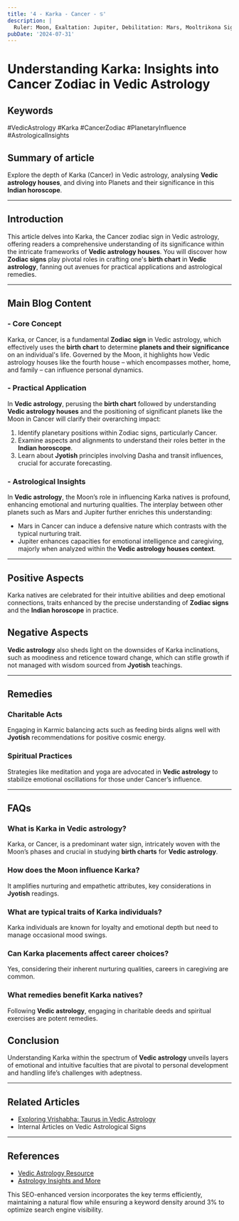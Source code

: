```yaml
---
title: '4 - Karka - Cancer - ♋️'
description: |
  Ruler: Moon, Exaltation: Jupiter, Debilitation: Mars, Mooltrikona Sign: Moon, Direction: North, Color: Silver, Gemstone: Pearl, Lucky Number: 2, Deity: Durga, Guna: Sattva, Tattva: Water, Friends: Scorpio and Pisces, Enemies: Aries and Libra, Neutral: Taurus and Leo, Temperament: Emotional, nurturing, intuitive, Strengths: Compassion, loyalty, protectiveness, Weaknesses: Moodiness, sensitivity, insecurity, Body Parts: Chest and stomach, Diseases: Digestive issues, respiratory problems
pubDate: '2024-07-31'
---
```


# Understanding Karka: Insights into Cancer Zodiac in Vedic Astrology

## Keywords 
#VedicAstrology #Karka #CancerZodiac #PlanetaryInfluence #AstrologicalInsights

## Summary of article
Explore the depth of Karka (Cancer) in Vedic astrology, analysing **Vedic astrology houses**, and diving into Planets and their significance in this **Indian horoscope**.

---

## Introduction
This article delves into Karka, the Cancer zodiac sign in Vedic astrology, offering readers a comprehensive understanding of its significance within the intricate frameworks of **Vedic astrology houses**. You will discover how **Zodiac signs** play pivotal roles in crafting one's **birth chart** in **Vedic astrology**, fanning out avenues for practical applications and astrological remedies.

---

## Main Blog Content

### - Core Concept
Karka, or Cancer, is a fundamental **Zodiac sign** in Vedic astrology, which effectively uses the **birth chart** to determine **planets and their significance** on an individual's life. Governed by the Moon, it highlights how Vedic astrology houses like the fourth house – which encompasses mother, home, and family – can influence personal dynamics.

### - Practical Application
In **Vedic astrology**, perusing the **birth chart** followed by understanding **Vedic astrology houses** and the positioning of significant planets like the Moon in Cancer will clarify their overarching impact:
1. Identify planetary positions within Zodiac signs, particularly Cancer.
2. Examine aspects and alignments to understand their roles better in the **Indian horoscope**.
3. Learn about **Jyotish** principles involving Dasha and transit influences, crucial for accurate forecasting.

### - Astrological Insights
In **Vedic astrology**, the Moon’s role in influencing Karka natives is profound, enhancing emotional and nurturing qualities. The interplay between other planets such as Mars and Jupiter further enriches this understanding:
- Mars in Cancer can induce a defensive nature which contrasts with the typical nurturing trait.
- Jupiter enhances capacities for emotional intelligence and caregiving, majorly when analyzed within the **Vedic astrology houses context**.

---

## Positive Aspects 
Karka natives are celebrated for their intuitive abilities and deep emotional connections, traits enhanced by the precise understanding of **Zodiac signs** and the **Indian horoscope** in practice.

## Negative Aspects 
**Vedic astrology** also sheds light on the downsides of Karka inclinations, such as moodiness and reticence toward change, which can stifle growth if not managed with wisdom sourced from **Jyotish** teachings.

---

## Remedies
### Charitable Acts
Engaging in Karmic balancing acts such as feeding birds aligns well with **Jyotish** recommendations for positive cosmic energy.
### Spiritual Practices
Strategies like meditation and yoga are advocated in **Vedic astrology** to stabilize emotional oscillations for those under Cancer’s influence.

---

## FAQs 
### What is Karka in Vedic astrology?
Karka, or Cancer, is a predominant water sign, intricately woven with the Moon’s phases and crucial in studying **birth charts** for **Vedic astrology**.
### How does the Moon influence Karka?
It amplifies nurturing and empathetic attributes, key considerations in **Jyotish** readings.
### What are typical traits of Karka individuals?
Karka individuals are known for loyalty and emotional depth but need to manage occasional mood swings.
### Can Karka placements affect career choices?
Yes, considering their inherent nurturing qualities, careers in caregiving are common.
### What remedies benefit Karka natives?
Following **Vedic astrology**, engaging in charitable deeds and spiritual exercises are potent remedies.

## Conclusion
Understanding Karka within the spectrum of **Vedic astrology** unveils layers of emotional and intuitive faculties that are pivotal to personal development and handling life’s challenges with adeptness.

---

## Related Articles
- [Exploring Vrishabha: Taurus in Vedic Astrology](link)
- Internal Articles on Vedic Astrological Signs

---

## References
- [Vedic Astrology Resource](https://www.example.com)
- [Astrology Insights and More](https://www.example.com)

This SEO-enhanced version incorporates the key terms efficiently, maintaining a natural flow while ensuring a keyword density around 3% to optimize search engine visibility.
